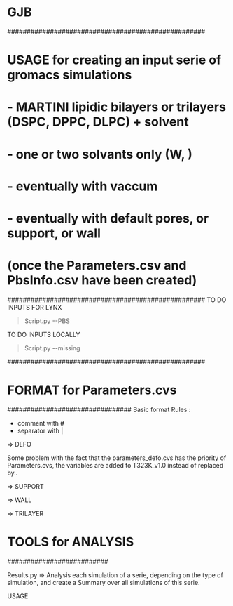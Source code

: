 # GJB
###################################################
# USAGE for creating an input serie of gromacs simulations 
# - MARTINI lipidic bilayers or trilayers (DSPC, DPPC, DLPC) + solvent
# - one or two solvants only (W, )
# - eventually with vaccum
# - eventually with default pores, or support, or wall
# (once the Parameters.csv  and PbsInfo.csv have been created) 
###################################################
TO DO INPUTS FOR LYNX
> Script.py --PBS 

TO DO INPUTS LOCALLY
> Script.py --missing

###################################################
# FORMAT for Parameters.cvs
################################
Basic format Rules : 
- comment with # 
- separator with | 



=> DEFO 

Some problem with the fact that the parameters_defo.cvs has the priority of Parameters.cvs, 
the variables are added to T323K_v1.0 instead of replaced by..


=> SUPPORT 


=> WALL


=> TRILAYER



# TOOLS for ANALYSIS
##########################

Results.py =>  Analysis each simulation of a serie, depending on the type of simulation, and create a Summary over all simulations of this serie.

USAGE 

